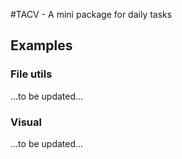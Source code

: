 #TACV - A mini package for daily tasks

## Examples
### File utils
...to be updated...
### Visual
...to be updated...